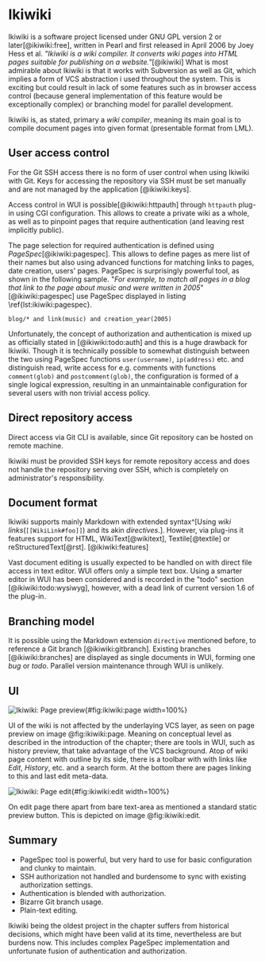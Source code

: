 # Ikiwiki

Ikiwiki is a software project licensed under GNU GPL version 2 or later[@ikiwiki:free], written in Pearl and first released in April 2006 by Joey Hess et al.
_"Ikiwiki is a wiki compiler. It converts wiki pages into HTML pages suitable for publishing on a website."_[@ikiwiki]
What is most admirable about Ikiwiki is that it works with Subversion as well as Git, which implies a form of VCS abstraction i used throughout the system.
This is exciting but could result in lack of some features such as in browser access control (because general implementation of this feature would be exceptionally complex) or branching model for parallel development.

Ikiwiki is, as stated, primary a _wiki compiler_, meaning its main goal is to compile document pages into given format (presentable format from LML).

## User access control

For the Git SSH access there is no form of user control when using Ikiwiki with Git.
Keys for accessing the repository via SSH must be set manually and are not managed by the application [@ikiwiki:keys].

Access control in WUI is possible[@ikiwiki:httpauth] through `httpauth` plug-in using CGI configuration.
This allows to create a private wiki as a whole, as well as to pinpoint pages that require authentication (and leaving rest implicitly public).


The page selection for required authentication is defined using _PageSpec_[@ikiwiki:pagespec].
This allows to define pages as mere list of their names but also using advanced functions for matching links to pages, date creation, users' pages.
PageSpec is surprisingly powerful tool, as shown in the following sample.
"_For example, to match all pages in a blog that link to the page about music and were written in 2005_"[@ikiwiki:pagespec] use PageSpec displayed in listing \ref{lst:ikiwiki:pagespec}.

```{language=lisp caption="Ikiwiki: PageSpec example [@ikiwiki:pagespec]" label="lst:ikiwiki:pagespec"}
blog/* and link(music) and creation_year(2005)
```

Unfortunately, the concept of authorization and authentication is mixed up as officially stated in [@ikiwiki:todo:auth] and this is a huge drawback for Ikiwiki.
Though it is technically possible to somewhat distinguish between the two using PageSpec functions `user(username)`, `ip(address)` etc. and distinguish read, write access for e.g. comments with functions `comment(glob)` and `postcomment(glob)`, the configuration is formed of a single logical expression, resulting in an unmaintainable configuration for several users with non trivial access policy.

## Direct repository access

Direct access via Git CLI is available, since Git repository can be hosted on remote machine.

Ikiwiki must be provided SSH keys for remote repository access and does not handle the repository serving over SSH, which is completely on administrator's responsibility.

## Document format

Ikiwiki supports mainly Markdown with extended syntax^[Using _wiki links_(`[[WikiLink#foo]]`) and its akin _directives_.]. However, via plug-ins it features support for HTML, WikiText[@wikitext], Textile[@textile] or reStructuredText[@rst].  [@ikiwiki:features]

Vast document editing is usually expected to be handled on with direct file access in text editor.
WUI offers only a simple text box.
Using a smarter editor in WUI has been considered and is recorded in the "todo" section [@ikiwiki:todo:wysiwyg], however, with a dead link of current version 1.6 of the plug-in.

## Branching model

It is possible using the Markdown extension `directive` mentioned before, to reference a Git branch [@ikiwiki:gitbranch].
Existing branches [@ikiwiki:branches] are displayed as single documents in WUI, forming one _bug_ or _todo_.
Parallel version maintenance through WUI is unlikely.

## UI

![Ikiwiki: Page preview](./src/assets/images/ikiwiki-page){#fig:ikiwiki:page width=100%}

UI of the wiki is not affected by the underlaying VCS layer, as seen on page preview on image @fig:ikiwiki:page.
Meaning on conceptual level as described in the introduction of the chapter; there are tools in WUI, such as history preview, that take advantage of the VCS background.
Atop of wiki page content with outline by its side, there is a toolbar with with links like _Edit_, _History_, etc. and a search form.
At the bottom there are pages linking to this and last edit meta-data.

![Ikiwiki: Page edit](./src/assets/images/ikiwiki-edit){#fig:ikiwiki:edit width=100%}

On edit page there apart from bare text-area as mentioned a standard static preview button.
This is depicted on image @fig:ikiwiki:edit.

## Summary

- PageSpec tool is powerful, but very hard to use for basic configuration and clunky to maintain.
- SSH authorization not handled and burdensome to sync with existing authorization settings.
- Authentication is blended with authorization.
- Bizarre Git branch usage.
- Plain-text editing.

Ikiwiki being the oldest project in the chapter suffers from historical decisions, which might have been valid at its time, nevertheless are but burdens now.
This includes complex PageSpec implementation and unfortunate fusion of authentication and authorization.
